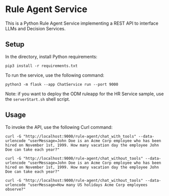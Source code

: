 # Rule Agent Service

This is a Python Rule Agent Service implementing a REST API to interface LLMs and Decision Services. 

## Setup 

In the directory, install Python requirements: 
```
pip3 install -r requirements.txt
```

To run the service, use the following command:
```
python3 -m flask --app ChatService run --port 9000
```

Note: if you want to deploy the ODM ruleapp for the HR Service sample, use the ```serverStart.sh``` shell script. 

## Usage

To invoke the API, use the following Curl command:

```
curl -G "http://localhost:9000/rule-agent/chat_with_tools" --data-urlencode "userMessage=John Doe is an Acme Corp employee who has been hired on November 1st, 1999. How many vacation day the employee John Doe can take each year?"
```

```
curl -G "http://localhost:9000/rule-agent/chat_without_tools" --data-urlencode "userMessage=John Doe is an Acme Corp employee who has been hired on November 1st, 1999. How many vacation day the employee John Doe can take each year?"
```

```
curl -G "http://localhost:9000/rule-agent/chat_without_tools" --data-urlencode "userMessage=How many US holidays Acme Corp employees observe?"
```
